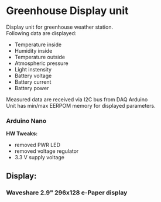 # Greenhouse Display unit

Display unit for greenhouse weather station. <br>
Following data are displayed:
- Temperature inside
- Humidity inside
- Temperature outside
- Atmospheric pressure
- Light instensity
- Battery voltage
- Battery current
- Battery power

Measured data are received via I2C bus from DAQ Arduino<br>
Unit has min/max EERPOM memory for displayed parameters.

### Arduino Nano
**HW Tweaks:**
- removed PWR LED
- removed voltage regulator
- 3.3 V supply voltage

## Display:
### Waveshare 2.9" 296x128 e-Paper display
